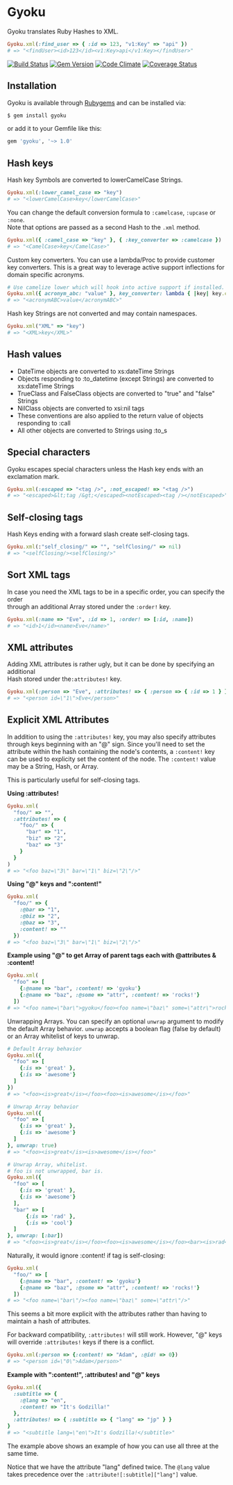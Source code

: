 # Gyoku

Gyoku translates Ruby Hashes to XML.

``` ruby
Gyoku.xml(:find_user => { :id => 123, "v1:Key" => "api" })
# => "<findUser><id>123</id><v1:Key>api</v1:Key></findUser>"
```

[![Build Status](https://secure.travis-ci.org/savonrb/gyoku.png?branch=master)](http://travis-ci.org/savonrb/gyoku)
[![Gem Version](https://badge.fury.io/rb/gyoku.png)](http://badge.fury.io/rb/gyoku)
[![Code Climate](https://codeclimate.com/github/savonrb/gyoku.png)](https://codeclimate.com/github/savonrb/gyoku)
[![Coverage Status](https://coveralls.io/repos/savonrb/gyoku/badge.png?branch=master)](https://coveralls.io/r/savonrb/gyoku)


## Installation

Gyoku is available through [Rubygems](http://rubygems.org/gems/gyoku) and can be installed via:

``` bash
$ gem install gyoku
```

or add it to your Gemfile like this:

``` ruby
gem 'gyoku', '~> 1.0'
```


## Hash keys

Hash key Symbols are converted to lowerCamelCase Strings.

``` ruby
Gyoku.xml(:lower_camel_case => "key")
# => "<lowerCamelCase>key</lowerCamelCase>"
```

You can change the default conversion formula to `:camelcase`, `:upcase` or `:none`.  
Note that options are passed as a second Hash to the `.xml` method.

``` ruby
Gyoku.xml({ :camel_case => "key" }, { :key_converter => :camelcase })
# => "<CamelCase>key</CamelCase>"
```

Custom key converters. You can use a lambda/Proc to provide customer key converters.
This is a great way to leverage active support inflections for domain specific acronyms.

``` ruby
# Use camelize lower which will hook into active support if installed.
Gyoku.xml({ acronym_abc: "value" }, key_converter: lambda { |key| key.camelize(:lower) })
# => "<acronymABC>value</acronymABC>"

```

Hash key Strings are not converted and may contain namespaces.

``` ruby
Gyoku.xml("XML" => "key")
# => "<XML>key</XML>"
```


## Hash values

* DateTime objects are converted to xs:dateTime Strings
* Objects responding to :to_datetime (except Strings) are converted to xs:dateTime Strings
* TrueClass and FalseClass objects are converted to "true" and "false" Strings
* NilClass objects are converted to xsi:nil tags
* These conventions are also applied to the return value of objects responding to :call
* All other objects are converted to Strings using :to_s


## Special characters

Gyoku escapes special characters unless the Hash key ends with an exclamation mark.

``` ruby
Gyoku.xml(:escaped => "<tag />", :not_escaped! => "<tag />")
# => "<escaped>&lt;tag /&gt;</escaped><notEscaped><tag /></notEscaped>"
```


## Self-closing tags

Hash Keys ending with a forward slash create self-closing tags.

``` ruby
Gyoku.xml(:"self_closing/" => "", "selfClosing/" => nil)
# => "<selfClosing/><selfClosing/>"
```


## Sort XML tags

In case you need the XML tags to be in a specific order, you can specify the order  
through an additional Array stored under the `:order!` key.

``` ruby
Gyoku.xml(:name => "Eve", :id => 1, :order! => [:id, :name])
# => "<id>1</id><name>Eve</name>"
```


## XML attributes

Adding XML attributes is rather ugly, but it can be done by specifying an additional  
Hash stored under the`:attributes!` key.

``` ruby
Gyoku.xml(:person => "Eve", :attributes! => { :person => { :id => 1 } })
# => "<person id=\"1\">Eve</person>"
```

## Explicit XML Attributes

In addition to using the `:attributes!` key, you may also specify attributes through keys beginning with an "@" sign.
Since you'll need to set the attribute within the hash containing the node's contents, a `:content!` key can be used
to explicity set the content of the node. The `:content!` value may be a String, Hash, or Array.

This is particularly useful for self-closing tags.

**Using :attributes!**

``` ruby
Gyoku.xml(
  "foo/" => "", 
  :attributes! => {
    "foo/" => {
      "bar" => "1", 
      "biz" => "2", 
      "baz" => "3"
    }
  }
)
# => "<foo baz=\"3\" bar=\"1\" biz=\"2\"/>"
```

**Using "@" keys and ":content!"**

``` ruby
Gyoku.xml(
  "foo/" => {
    :@bar => "1",
    :@biz => "2",
    :@baz => "3",
    :content! => ""
  })
# => "<foo baz=\"3\" bar=\"1\" biz=\"2\"/>"
```

**Example using "@" to get Array of parent tags each with @attributes & :content!**

``` ruby
Gyoku.xml(
  "foo" => [
    {:@name => "bar", :content! => 'gyoku'}
    {:@name => "baz", :@some => "attr", :content! => 'rocks!'}
  ])
# => "<foo name=\"bar\">gyoku</foo><foo name=\"baz\" some=\"attr\">rocks!</foo>"
```

Unwrapping Arrays. You can specify an optional `unwrap` argument to modify the default Array
behavior. `unwrap` accepts a boolean flag (false by default) or an Array whitelist of keys to unwrap.
``` ruby
# Default Array behavior
Gyoku.xml({
  "foo" => [
    {:is => 'great' },
    {:is => 'awesome'}
  ]
})
# => "<foo><is>great</is></foo><foo><is>awesome</is></foo>"

# Unwrap Array behavior
Gyoku.xml({
  "foo" => [
    {:is => 'great' },
    {:is => 'awesome'}
  ]
}, unwrap: true)
# => "<foo><is>great</is><is>awesome</is></foo>"

# Unwrap Array, whitelist.
# foo is not unwrapped, bar is.
Gyoku.xml({
  "foo" => [
    {:is => 'great' },
    {:is => 'awesome'}
  ],
  "bar" => [
      {:is => 'rad' },
      {:is => 'cool'}
  ]
}, unwrap: [:bar])
# => "<foo><is>great</is></foo><foo><is>awesome</is></foo><bar><is>rad</is><is>cool</is></bar>"
```

Naturally, it would ignore :content! if tag is self-closing:

``` ruby
Gyoku.xml(
  "foo/" => [
    {:@name => "bar", :content! => 'gyoku'}
    {:@name => "baz", :@some => "attr", :content! => 'rocks!'}
  ])
# => "<foo name=\"bar\"/><foo name=\"baz\" some=\"attr\"/>"
```

This seems a bit more explicit with the attributes rather than having to maintain a hash of attributes.

For backward compatibility, `:attributes!` will still work. However, "@" keys will override `:attributes!` keys
if there is a conflict.

``` ruby
Gyoku.xml(:person => {:content! => "Adam", :@id! => 0})
# => "<person id=\"0\">Adam</person>"
```

**Example with ":content!", :attributes! and "@" keys**

``` ruby
Gyoku.xml({ 
  :subtitle => { 
    :@lang => "en", 
    :content! => "It's Godzilla!" 
  }, 
  :attributes! => { :subtitle => { "lang" => "jp" } } 
}
# => "<subtitle lang=\"en\">It's Godzilla!</subtitle>"
```

The example above shows an example of how you can use all three at the same time. 

Notice that we have the attribute "lang" defined twice.
The `@lang` value takes precedence over the `:attribute![:subtitle]["lang"]` value.
